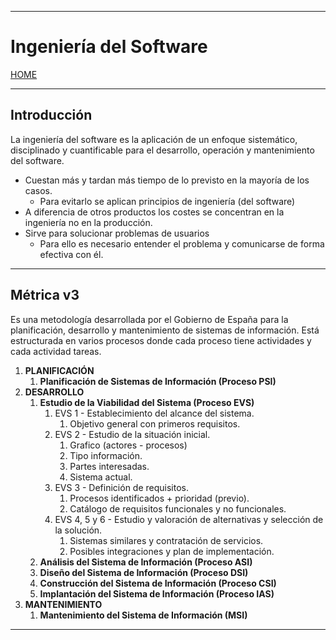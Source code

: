 
---
# Ingeniería del Software

[HOME](../../README.md)

---

## Introducción
La ingeniería del software es la aplicación de un enfoque sistemático, disciplinado y cuantificable para el desarrollo, operación y mantenimiento del software.
- Cuestan más y tardan más tiempo de lo previsto en la mayoría de los casos.
	- Para evitarlo se aplican principios de ingeniería (del software)
- A diferencia de otros productos los costes se concentran en la ingeniería no en la producción.
- Sirve para solucionar problemas de usuarios
	- Para ello es necesario entender el problema y comunicarse de forma efectiva con él.
---
## Métrica v3
Es una metodología desarrollada por el Gobierno de España para la planificación, desarrollo y mantenimiento de sistemas de información.
Está estructurada en varios procesos donde cada proceso tiene actividades y cada actividad tareas.
1. **PLANIFICACIÓN**
	1. **Planificación de Sistemas de Información (Proceso PSI)**
2. **DESARROLLO**
	1. **Estudio de la Viabilidad del Sistema (Proceso EVS)**
		1. EVS 1 - Establecimiento del alcance del sistema.
			1. Objetivo general con primeros requisitos.
		2. EVS 2 - Estudio de la situación inicial.
			1. Grafico (actores - procesos)
			2. Tipo información.
			3. Partes interesadas.
			4. Sistema actual.
		3. EVS 3 - Definición de requisitos.
			1. Procesos identificados + prioridad (previo).
			2. Catálogo de requisitos funcionales y no funcionales.
		4. EVS 4, 5 y 6 - Estudio y valoración de alternativas y selección de la solución.
			1. Sistemas similares y contratación de servicios.
			2. Posibles integraciones y plan de implementación.
	2. **Análisis del Sistema de Información (Proceso ASI)**
	3. **Diseño del Sistema de Información (Proceso DSI)**
	4. **Construcción del Sistema de Información (Proceso CSI)**
	5. **Implantación del Sistema de Información (Proceso IAS)**
1. **MANTENIMIENTO**
	1. **Mantenimiento del Sistema de Información (MSI)**
---